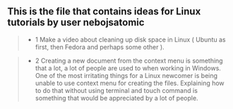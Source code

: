 ## This is the file that contains ideas for Linux tutorials by user nebojsatomic

> - 1 Make a video about cleaning up disk space in Linux ( Ubuntu as first, then Fedora and perhaps some other ).

> - 2 Creating a new document from the context menu is something that a lot, a lot of people are used to when working in Windows. One of the most irritating things for a Linux newcomer is being unable to use context menu for creating the files. Explaining how to do that without using terminal and touch command is something that would be appreciated by a lot of people. 
